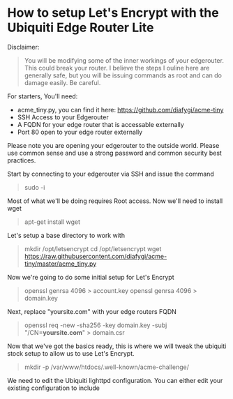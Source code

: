 # How to setup Let's Encrypt with the Ubiquiti Edge Router Lite

Disclaimer:
> You will be modifying some of the inner workings of your edgerouter. This could break your router. I believe the steps I ouline here are generally safe, but you will be issuing commands as root and can do damage easily. Be careful.

For starters, You'll need:
* acme_tiny.py, you can find it here: https://github.com/diafygi/acme-tiny
* SSH Access to your Edgerouter
* A FQDN for your edge router that is accessable externally
* Port 80 open to your edge router externally

Please note you are opening your edgerouter to the outside world. Please use common sense and use a strong password and common security best practices.

Start by connecting to your edgerouter via SSH and issue the command 
> sudo -i

Most of what we'll be doing requires Root access. Now we'll need to install wget
> apt-get install wget

Let's setup a base directory to work with
> mkdir /opt/letsencrypt
cd /opt/letsencrypt
wget https://raw.githubusercontent.com/diafygi/acme-tiny/master/acme_tiny.py

Now we're going to do some initial setup for Let's Encrypt
> openssl genrsa 4096 > account.key
openssl genrsa 4096 > domain.key

Next, replace "yoursite.com" with your edge routers FQDN
> openssl req -new -sha256 -key domain.key -subj "/CN=**yoursite.com**" > domain.csr

Now that we've got the basics ready, this is where we will tweak the ubiquiti stock setup to allow us to use Let's Encrypt.
> mkdir -p /var/www/htdocs/.well-known/acme-challenge/

We need to edit the Ubiquiti lighttpd configuration. You can either edit your existing configuration to include
>
